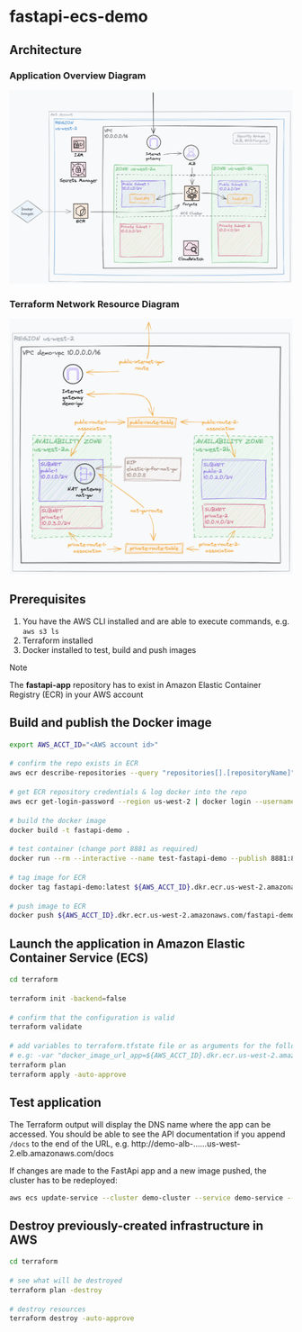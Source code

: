 # fastapi-ecs-demo

## Architecture

### Application Overview Diagram
![Application Overview Diagram](/assets/terraform-ecs-overview.png)

### Terraform Network Resource Diagram
![Terraform Network Resource Diagram](/assets/terraform-ecs-networking.png)

## Prerequisites
1. You have the AWS CLI installed and are able to execute commands, e.g. `aws s3 ls`
2. Terraform installed
3. Docker installed to test, build and push images

> [!NOTE]
> The **fastapi-app** repository has to exist in Amazon Elastic Container Registry (ECR) in your AWS account

## Build and publish the Docker image

```bash
export AWS_ACCT_ID="<AWS account id>"

# confirm the repo exists in ECR
aws ecr describe-repositories --query "repositories[].[repositoryName]" --output text --no-cli-pager

# get ECR repository credentials & log docker into the repo
aws ecr get-login-password --region us-west-2 | docker login --username AWS --password-stdin ${AWS_ACCT_ID}.dkr.ecr.us-west-2.amazonaws.com

# build the docker image
docker build -t fastapi-demo .

# test container (change port 8881 as required)
docker run --rm --interactive --name test-fastapi-demo --publish 8881:8081 fastapi-demo:latest

# tag image for ECR
docker tag fastapi-demo:latest ${AWS_ACCT_ID}.dkr.ecr.us-west-2.amazonaws.com/fastapi-demo:latest

# push image to ECR
docker push ${AWS_ACCT_ID}.dkr.ecr.us-west-2.amazonaws.com/fastapi-demo:latest
```

## Launch the application in Amazon Elastic Container Service (ECS)

```bash
cd terraform

terraform init -backend=false

# confirm that the configuration is valid
terraform validate

# add variables to terraform.tfstate file or as arguments for the following commands
# e.g: -var "docker_image_url_app=${AWS_ACCT_ID}.dkr.ecr.us-west-2.amazonaws.com/fastapi-demo:latest"
terraform plan
terraform apply -auto-approve
```

## Test application

The Terraform output will display the DNS name where the app can be accessed. 
You should be able to see the API documentation if you append `/docs` to the end of the URL, e.g. http://demo-alb-......us-west-2.elb.amazonaws.com/docs

If changes are made to the FastApi app and a new image pushed, the cluster has to be redeployed:
```bash
aws ecs update-service --cluster demo-cluster --service demo-service --force-new-deployment
```

## Destroy previously-created infrastructure in AWS

```bash
cd terraform

# see what will be destroyed
terraform plan -destroy

# destroy resources
terraform destroy -auto-approve
```
